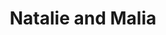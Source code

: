---
layout: item
raw_url: https://prdwebappstorage.blob.core.windows.net/kansaspattons/images/gallery-2009-10-31/img58973.jpg
thumb_url: https://prdwebappstorage.blob.core.windows.net/kansaspattons/images/gallery-2009-10-31/thumb_img58973.jpg
index: 1
title: Natalie and Malia
---